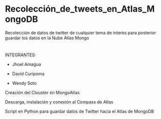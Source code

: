 # Recolección_de_tweets_en_Atlas_MongoDB
Recolección de datos de twitter de cualquier tema de interès para posterior guardar los datos en la Nube Atlas Mongo
#
INTEGRANTES:

- Jhoel Amagua

- David Curipoma

- Wendy Soto


Creación del Clouster en MongoAtlas 

Descarga, instalación y conexión al Compass de Atlas

Script en Python para guardar datos de Twitter hacia el Atlas de MongoDB
